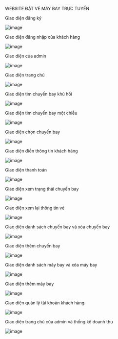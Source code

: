 WEBSITE ĐẶT VÉ MÁY BAY TRỰC TUYẾN

Giao diện đăng ký 

![image](https://github.com/typhoons2/OnlineFlightBooking/assets/103090424/764b2e8c-7992-4cee-84da-d8d745d0798d)

Giao diện đăng nhập của khách hàng 

![image](https://github.com/typhoons2/OnlineFlightBooking/assets/103090424/60489a52-b173-44dc-94db-863214157752)

Giao diện của admin 

![image](https://github.com/typhoons2/OnlineFlightBooking/assets/103090424/ce69c00e-3b2a-4c8d-b8d5-6a7744e8c0bb)

Giao diện trang chủ 

![image](https://github.com/typhoons2/OnlineFlightBooking/assets/103090424/8a5a3149-3b2c-44c4-a6f9-85ea44719885)


Giao diện tìm chuyến bay khú hồi 

![image](https://github.com/typhoons2/OnlineFlightBooking/assets/103090424/47f13868-1027-4b6b-8d90-e56a907d3dac)

Giao diện tìm chuyến bay một chiều 

![image](https://github.com/typhoons2/OnlineFlightBooking/assets/103090424/c9bd1979-e55d-45cd-a3f4-2e3caf845995)

Giao diện chọn chuyến bay

![image](https://github.com/typhoons2/OnlineFlightBooking/assets/103090424/e9a4656d-e0f1-48f9-899a-713aeab6bfff)

Giao diện điền thông tin khách hàng 

![image](https://github.com/typhoons2/OnlineFlightBooking/assets/103090424/8c136a00-2754-48d0-95c1-d821327b7969)

Giao diện thanh toán 

![image](https://github.com/typhoons2/OnlineFlightBooking/assets/103090424/f703d629-0c62-4bef-b007-7efb3a639903)

Giao diện xem trạng thái chuyến bay 

![image](https://github.com/typhoons2/OnlineFlightBooking/assets/103090424/06a953a2-816c-4bc0-a377-280a863d299c)

Giao diện xem lại thông tin vé

![image](https://github.com/typhoons2/OnlineFlightBooking/assets/103090424/26e4024c-55a5-4b36-a74f-83a077bfa6f9)

Giao diện danh sách chuyến bay và xóa chuyến bay

![image](https://github.com/typhoons2/OnlineFlightBooking/assets/103090424/9f1d25d2-e9f7-4b1c-9a73-ef3a760f9d01)

Giao diện thêm chuyến bay

![image](https://github.com/typhoons2/OnlineFlightBooking/assets/103090424/7edfb06e-792b-4d95-bbe8-4c39bcfdd144)

Giao diện danh sách máy bay và xóa máy bay 

![image](https://github.com/typhoons2/OnlineFlightBooking/assets/103090424/fe41721f-3fb9-4f42-a324-627b565f5b69)

Giao diện thêm máy bay 

![image](https://github.com/typhoons2/OnlineFlightBooking/assets/103090424/c4506435-149e-4eaa-b147-b53349d42da5)

Giao diện quản lý tài khoản khách hàng 

![image](https://github.com/typhoons2/OnlineFlightBooking/assets/103090424/65ea4945-a8c0-420a-84a7-d22669062f17)

Giao diện trang chủ của admin và thống kê doanh thu 

![image](https://github.com/typhoons2/OnlineFlightBooking/assets/103090424/ae4e8581-eefd-4592-af33-a172ef2b3a26)
